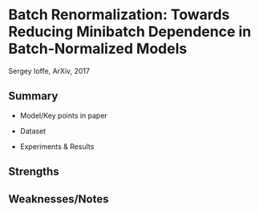 # Batch Renormalization: Towards Reducing Minibatch Dependence in Batch-Normalized Models

Sergey Ioffe, ArXiv, 2017

## Summary

- Model/Key points in paper

- Dataset

- Experiments & Results

## Strengths

## Weaknesses/Notes

